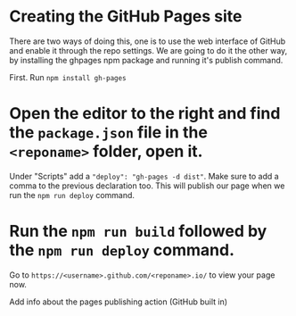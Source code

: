 # Creating the GitHub Pages site

There are two ways of doing this, one is to use the web interface of GitHub and enable it through the repo settings. We are going to do it the other way, by installing the ghpages npm package and running it's publish command.

First. Run `npm install gh-pages`

# Open the editor to the right and find the `package.json` file in the `<reponame>` folder, open it.
Under "Scripts" add a `"deploy": "gh-pages -d dist"`. Make sure to add a comma to the previous declaration too. This will publish our page when we run the `npm run deploy` command. 

# Run the `npm run build` followed by the `npm run deploy` command.
Go to `https://<username>.github.com/<reponame>.io/` to view your page now.

Add info about the pages publishing action (GitHub built in)